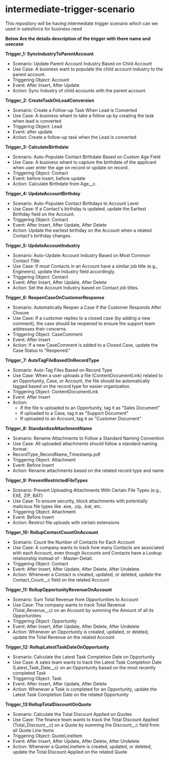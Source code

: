# intermediate-trigger-scenario
This repository will be having intermediate trigger scenario which can we used in salesforce for business need

**Below Are the details description of the trigger with there name and usecase**

**Trigger_1: SyncIndustryToParentAccount**
- Scenario: Update Parent Account Industry Based on Child Account
- Use Case: A business want to populate the child account industry to the parent account.
- Triggering Object: Account
- Event: After Insert, After Update
- Action: Sync Industry of child accounts with the parent account.

**Trigger_2: CreateTaskOnLeadConversion**
- Scenario: Create a Follow-up Task When Lead is Converted
- Use Case: A business whant to take a follow up by creating the task when lead is converted
- Triggering Object: Lead
- Event: after update
- Action: Create a follow-up task when the Lead is converted

**Trigger_3: CalculateBirthdate**
- Scenario: Auto-Populate Contact Birthdate Based on Custom Age Field
- Use Case: A business whant to capture the birthdate of the applicant when user enter the age on record or update on record.
- Triggering Object: Contact
- Event: before insert, before update
- Action: Calculate Birthdate from Age__c.

**Trigger_4: UpdateAccountBirthday**
- Scenario: Auto-Populate Contact Birthdays to Account Level
- Use Case: If a Contact's birthday is updated, update the Earliest Birthday field on the Account.
- Triggering Object: Contact
- Event: After Insert, After Update, After Delete
- Action: Update the earliest birthday on the Account when a related Contact's birthday changes.

**Trigger_5: UpdateAccountIndustry**
- Scenario: Auto-Update Account Industry Based on Most Common Contact Title
- Use Case: If most Contacts in an Account have a similar job title (e.g., Engineers), update the Industry field accordingly.
- Triggering Object: Contact 
- Event: After Insert, After Update, After Delete
- Action: Set the Account Industry based on Contact job titles.

**Trigger_6: ReopenCaseOnCustomerResponse**
- Scenario: Automatically Reopen a Case if the Customer Responds After Closure
- Use Case: If a customer replies to a closed case (by adding a new comment), the case should be reopened to ensure the support team addresses their concerns.
- Triggering Object:  CaseComment
- Event: After Insert
- Action: If a new CaseComment is added to a Closed Case, update the Case Status to "Reopened."

**Trigger_7: AutoTagFileBasedOnRecordType**
- Scenario: Auto-Tag Files Based on Record Type
- Use Case: When a user uploads a file (ContentDocumentLink) related to an Opportunity, Case, or Account, the file should be automatically tagged based on the record type for easier organization.
- Triggering Object:  ContentDocumentLink
- Event: After Insert
- Action: 
    - If the file is uploaded to an Opportunity, tag it as "Sales Document"
    - If uploaded to a Case, tag it as "Support Document"
    - If uploaded to an Account, tag it as "Customer Document"
 
**Trigger_8: StandardizeAttachmentName**
- Scenario: Rename Attachments to Follow a Standard Naming Convention
- Use Case: All uploaded attachments should follow a standard naming format:
- RecordType_RecordName_Timestamp.pdf
- Triggering Object:  Attachment
- Event: Before Insert
- Action: Rename attachments based on the related record type and name

**Trigger_9: PreventRestrictedFileTypes**
- Scenario: Prevent Uploading Attachments With Certain File Types (e.g., EXE, ZIP, BAT)
- Use Case: To ensure security, block attachments with potentially malicious file types like .exe, .zip, .bat, etc.
- Triggering Object:  Attachment
- Event: Before Insert
- Action: Restrict file uploads with certain extensions

**Trigger_10: RollupContactCountOnAccount**
- Scenario: Count the Number of Contacts for Each Account
- Use Case: A company wants to track how many Contacts are associated with each Account, even though Accounts and Contacts have a Lookup relationship instead of - Master-Detail.
- Triggering Object:  Contact
- Event: After Insert, After Update, After Delete, After Undelete
- Action: Whenever a Contact is created, updated, or deleted, update the Contact_Count__c field on the related Account

**Trigger_11: RollupOpportunityRevenueOnAccount**
- Scenario: Sum Total Revenue from Opportunities to Account
- Use Case: The company wants to track Total Revenue (Total_Revenue__c) on an Account by summing the Amount of all its Opportunities
- Triggering Object:  Opportunity
- Event: After Insert, After Update, After Delete, After Undelete 
- Action: Whenever an Opportunity is created, updated, or deleted, update the Total Revenue on the related Account

**Trigger_12: RollupLatestTaskDateOnOpportunity**
- Scenario: Calculate the Latest Task Completion Date on Opportunity
- Use Case: A sales team wants to track the Latest Task Completion Date (Latest_Task_Date__c) on an Opportunity based on the most recently completed Task
- Triggering Object:  Task
- Event: After Insert, After Update, After Delete
- Action: Whenever a Task is completed for an Opportunity, update the Latest Task Completion Date on the related Opportunity

**Trigger_13:RollupTotalDiscountOnQuote**
- Scenario: Calculate the Total Discount Applied on Quotes
- Use Case: The finance team wants to track the Total Discount Applied (Total_Discount__c) on a Quote by summing the Discount__c field from all Quote Line Items
- Triggering Object:  QuoteLineItem
- Event: After Insert, After Update, After Delete, After Undelete
- Action: Whenever a QuoteLineItem is created, updated, or deleted, update the Total Discount Applied on the related Quote

